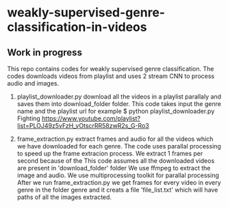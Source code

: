 # weakly-supervised-genre-classification-in-videos
## Work in progress
This repo contains codes for weakly supervised genre classification. The codes downloads videos from playlist and uses 2 stream CNN to process audio and images.
1. playlist_downloader.py download all the videos in a playlist parallaly and saves them into download_folder folder. 
This code takes input the genre name and the playlist url
for example $ python playlist_downloader.py Fighting https://www.youtube.com/playlist?list=PLOJ49z5vFzH_vOtscrRR58zwR2s_G-Ro3

2. frame_extraction.py extract frames and audio for all the videos which we have downloaded for each genre. 
The code uses parallal processing to speed up the frame extracion process. 
We extract 1 frames per second because of the 
This code assumes all the downloaded videos are present in 'download_folder' folder
We use ffmpeg to extract the image   and audio. We use multiprocessing toolkit for parallal processing
After we run  frame_extraction.py we get frames for every video in every genre in the folder genre and it creats a file 'file_list.txt' which will have paths of all the images extracted.


